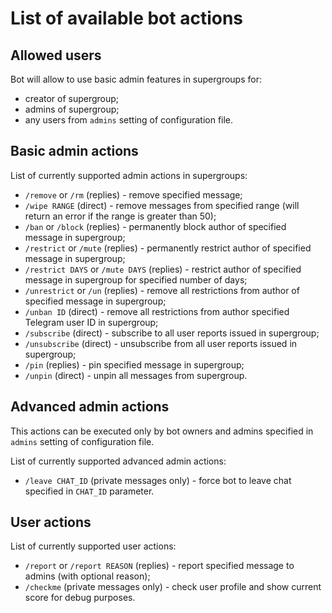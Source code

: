 # List of available bot actions

## Allowed users

Bot will allow to use basic admin features in supergroups for:

 * creator of supergroup;
 * admins of supergroup;
 * any users from `admins` setting of configuration file.

## Basic admin actions

List of currently supported admin actions in supergroups:

 * `/remove` or `/rm` (replies) - remove specified message;
 * `/wipe RANGE` (direct) - remove messages from specified range (will return an error if the range is greater than 50);
 * `/ban` or `/block` (replies) - permanently block author of specified message in supergroup;
 * `/restrict` or `/mute` (replies) - permanently restrict author of specified message in supergroup;
 * `/restrict DAYS` or `/mute DAYS` (replies) - restrict author of specified message in supergroup for specified number of days;
 * `/unrestrict` or `/un` (replies) - remove all restrictions from author of specified message in supergroup;
 * `/unban ID` (direct) - remove all restrictions from author specified Telegram user ID in supergroup;
 * `/subscribe` (direct) - subscribe to all user reports issued in supergroup;
 * `/unsubscribe` (direct) - unsubscribe from all user reports issued in supergroup;
 * `/pin` (replies) - pin specified message in supergroup;
 * `/unpin` (direct) - unpin all messages from supergroup.

## Advanced admin actions

This actions can be executed only by bot owners and admins specified in `admins` setting of configuration file.

List of currently supported advanced admin actions:

 * `/leave CHAT_ID` (private messages only) - force bot to leave chat specified in `CHAT_ID` parameter.

## User actions

List of currently supported user actions:

 * `/report` or `/report REASON` (replies) - report specified message to admins (with optional reason);
 * `/checkme` (private messages only) - check user profile and show current score for debug purposes.
